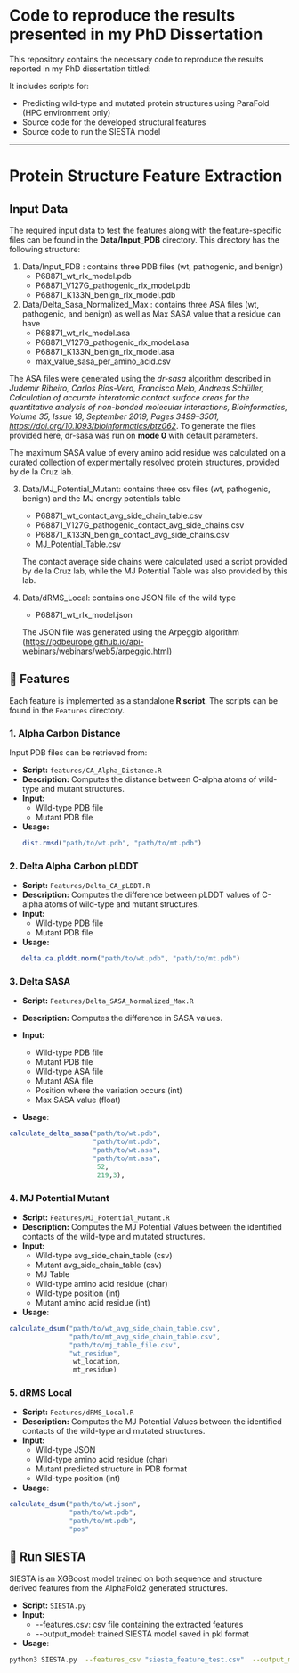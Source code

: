 # Code to reproduce the results presented in my PhD Dissertation
This repository contains the necessary code to reproduce the results reported in my PhD dissertation tittled:

It includes scripts for:
- Predicting wild-type and mutated protein structures using ParaFold (HPC environment only)
- Source code for the developed structural features
- Source code to run the SIESTA model
---

# Protein Structure Feature Extraction

## Input Data
The required input data to test the features along with the feature-specific files can be found in the **Data/Input_PDB** directory.
This directory has the following structure:
1. Data/Input_PDB : contains three PDB files (wt, pathogenic, and benign)
     - P68871_wt_rlx_model.pdb
     - P68871_V127G_pathogenic_rlx_model.pdb
     - P68871_K133N_benign_rlx_model.pdb
2. Data/Delta_Sasa_Normalized_Max : contains three ASA files (wt, pathogenic, and benign) as well as Max SASA value that a residue can have
     - P68871_wt_rlx_model.asa
     - P68871_V127G_pathogenic_rlx_model.asa
     - P68871_K133N_benign_rlx_model.asa
     - max_value_sasa_per_amino_acid.csv

  The ASA files were generated using the *dr-sasa* algorithm described in *Judemir Ribeiro, Carlos Ríos-Vera, Francisco Melo, Andreas Schüller, Calculation of accurate interatomic contact surface areas for the quantitative analysis of non-bonded molecular interactions, Bioinformatics, Volume 35, Issue 18, September 2019, Pages 3499–3501, https://doi.org/10.1093/bioinformatics/btz062*. To generate the files provided here, dr-sasa was run on **mode 0** with default parameters.

The maximum SASA value of every amino acid residue was calculated on a curated collection of experimentally resolved protein structures, provided by de la Cruz lab.

3. Data/MJ_Potential_Mutant: contains three csv files (wt, pathogenic, benign) and the MJ energy potentials table
     - P68871_wt_contact_avg_side_chain_table.csv
     - P68871_V127G_pathogenic_contact_avg_side_chains.csv
     - P68871_K133N_benign_contact_avg_side_chains.csv
     - MJ_Potential_Table.csv
  
   The contact average side chains were calculated used a script provided by de la Cruz lab, while the MJ Potential Table was also provided by this lab.

4. Data/dRMS_Local: contains one JSON file of the wild type
     - P68871_wt_rlx_model.json
  
   The JSON file was generated using the Arpeggio algorithm (https://pdbeurope.github.io/api-webinars/webinars/web5/arpeggio.html)


## 📌 Features

Each feature is implemented as a standalone **R script**. The scripts can be found in the `Features` directory.


### **1. Alpha Carbon Distance**

Input PDB files can be retrieved from: 

- **Script:** `features/CA_Alpha_Distance.R`
- **Description:** Computes the distance between C-alpha atoms of wild-type and mutant structures.
- **Input:**
  - Wild-type PDB file  
  - Mutant PDB file  
- **Usage:**
  ```r
  dist.rmsd("path/to/wt.pdb", "path/to/mt.pdb")
  ```

### **2. Delta Alpha Carbon pLDDT**
- **Script:** `Features/Delta_CA_pLDDT.R`
- **Description:** Computes the difference between pLDDT values of C-alpha atoms of wild-type and mutant structures.
- **Input:**
  - Wild-type PDB file  
  - Mutant PDB file  
- **Usage:**
```r
   delta.ca.plddt.norm("path/to/wt.pdb", "path/to/mt.pdb")
  ```

### **3. Delta SASA**

- **Script:** `Features/Delta_SASA_Normalized_Max.R`
- **Description:** Computes the difference in SASA values.

- **Input:**  
  - Wild-type PDB file  
  - Mutant PDB file  
  - Wild-type ASA file  
  - Mutant ASA file  
  - Position where the variation occurs (int)  
  - Max SASA value (float)  

- **Usage**:
```r
calculate_delta_sasa("path/to/wt.pdb",
                     "path/to/mt.pdb",
                     "path/to/wt.asa",
                     "path/to/mt.asa",
                      52,
                      219,3),
```

### **4. MJ Potential Mutant**

- **Script:** `Features/MJ_Potential_Mutant.R`
- **Description:** Computes the MJ Potential Values between the identified contacts of the wild-type and mutated structures.
- **Input:**  
  - Wild-type avg_side_chain_table (csv)
  - Mutant avg_side_chain_table (csv)
  - MJ Table 
  - Wild-type amino acid residue (char)
  - Wild-type position (int)
  - Mutant amino acid residue (int) 
- **Usage**:
```r
calculate_dsum("path/to/wt_avg_side_chain_table.csv",
               "path/to/mt_avg_side_chain_table.csv",
               "path/to/mj_table_file.csv",
               "wt_residue",
                wt_location,
                mt_residue)
```


### **5. dRMS Local**

- **Script:** `Features/dRMS_Local.R`
- **Description:** Computes the MJ Potential Values between the identified contacts of the wild-type and mutated structures.
- **Input:**  
  - Wild-type JSON
  - Wild-type amino acid residue (char)
  - Mutant predicted structure in PDB format
  - Wild-type position (int)
- **Usage**:
```r
calculate_dsum("path/to/wt.json",
               "path/to/wt.pdb",
               "path/to/mt.pdb",
               "pos"
```

## 📌 Run SIESTA

SIESTA is an XGBoost model trained on both sequence and structure derived features from the AlphaFold2 generated structures.

- **Script:** `SIESTA.py`
- **Input:**  
  - --features.csv: csv file containing the extracted features
  - --output_model: trained SIESTA model saved in pkl format
- **Usage**:

```bash
python3 SIESTA.py  --features_csv "siesta_feature_test.csv"  --output_model "siesta.pkl" 
```




